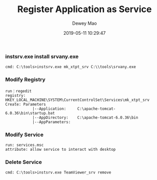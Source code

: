 ﻿--- 
layout: post 
title: "Register Application as Service" 
date: 2019-05-11 10:29:47 
author: Dewey Mao 
categories: Server 
--- 

### instsrv.exe install srvany.exe
```
cmd: C:\tools>instsrv.exe mk_xtpt_srv C:\\tools\srvany.exe
```

### Modify Registry
```
run：regedit
registry: HKEY_LOCAL_MACHINE\SYSTEM\CurrentControlSet\Services\mk_xtpt_srv
Create: Parameters
			|--Application:		C:\apache-tomcat-6.0.36\bin\startup.bat
			|--AppDirectory: 	C:\apache-tomcat-6.0.36\bin
			|--AppParameters:	
```
			
### Modify Service
```
run: services.msc
attribute: allow service to interact with desktop
```

### Delete Service
```
cmd: C:\tools>instsrv.exe TeamViewer_srv remove
```
